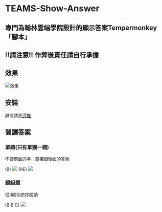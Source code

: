 # TEAMS-Show-Answer
## 專門為翰林雲端學院設計的顯示答案Tempermonkey「腳本」
## !!請注意!! 作弊後責任請自行承擔
## 效果
![效果](https://upload.cc/i1/2024/05/05/ZW92Jw.png)
## 安裝
詳情請見[這裡](https://github.com/KnowScratcher/TEAMS-Show-Answer/wiki/%E5%AE%89%E8%A3%9D)
## 閱讀答案
### 單題(只有單獨一題)
不管前面的字，直接讀後面的答案

(B)
![](https://upload.cc/i1/2024/05/05/IkWR7p.png)
(AE)
![](https://upload.cc/i1/2024/05/05/drniVA.png)
### 題組題
從0開始依序閱讀

(B B C)
![](https://upload.cc/i1/2024/05/05/WC9i6w.png)
